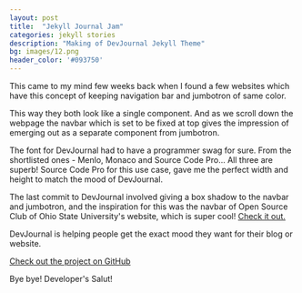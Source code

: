 ```yaml
---
layout: post
title:  "Jekyll Journal Jam"
categories: jekyll stories
description: "Making of DevJournal Jekyll Theme"
bg: images/12.png
header_color: '#093750'
---
```


This came to my mind few weeks back when I found a few websites which have this concept of keeping navigation bar and jumbotron of same color.

This way they both look like a single component. And as we scroll down the webpage the navbar which is set to be fixed at top gives the impression of emerging out as a separate component from jumbotron.


The font for DevJournal had to have a programmer swag for sure.
From the shortlisted ones - Menlo, Monaco and Source Code Pro... All three are superb! Source Code Pro for this use case, gave me the perfect width and height to match the mood of DevJournal.


The last commit to DevJournal involved giving a box shadow to the navbar and jumbotron, and the inspiration for this was the navbar of Open Source Club of Ohio State University's website, which is super cool! <a href="https://opensource.osu.edu/">Check it out.</a>

DevJournal is helping people get the exact mood they want for their blog or website.


<a href="https://github.com/hemangsk/DevJournal">Check out the project on GitHub </a>


Bye bye! Developer's Salut!
